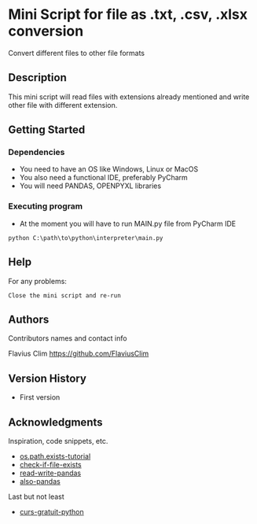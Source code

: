 # Mini Script for file as .txt, .csv, .xlsx conversion 

Convert different files to other file formats

## Description

This mini script will read files with extensions already mentioned 
and write other file with different extension.

## Getting Started

### Dependencies

* You need to have an OS like Windows, Linux or MacOS
* You also need a functional IDE, preferably PyCharm
* You will need PANDAS, OPENPYXL libraries

### Executing program

* At the moment you will have to run MAIN.py file from PyCharm IDE

```
python C:\path\to\python\interpreter\main.py
```

## Help

For any problems:
```
Close the mini script and re-run
```

## Authors

Contributors names and contact info

Flavius Clim
https://github.com/FlaviusClim

## Version History

* First version

## Acknowledgments

Inspiration, code snippets, etc.
* [os.path.exists-tutorial](https://bobbyhadz.com/blog/python-input-file-path)
* [check-if-file-exists](https://www.learndatasci.com/solutions/python-check-if-files-exist/)
* [read-write-pandas](https://realpython.com/pandas-read-write-files/#write-files)
* [also-pandas](https://www.geeksforgeeks.org/how-to-read-text-files-with-pandas/)
  
Last but not least

* [curs-gratuit-python](https://www.youtube.com/watch?v=vrKiJWOeNyI&list=PLUVWXwPeA4CxcA2o1lCBGb2elaglSVRQ2&ab_channel=MariusCiurea)